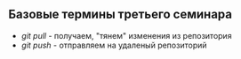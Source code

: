 ## Базовые термины третьего семинара
* *git pull* - получаем, "тянем" изменения из репозитория
* *git push* - отправляем на удаленый репозиторий
